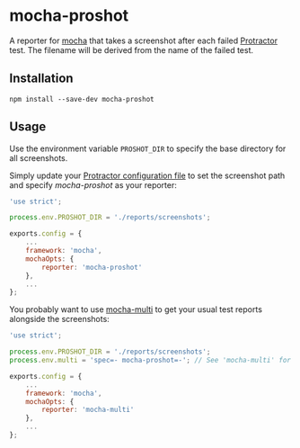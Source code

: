 # mocha-proshot

A reporter for [mocha](http://mochajs.org) that takes a screenshot after each failed [Protractor](http://angular.github.io/protractor/) test. The filename will be derived from the name of the failed test.

## Installation
```
npm install --save-dev mocha-proshot
```

## Usage
Use the environment variable `PROSHOT_DIR` to specify the base directory for all screenshots.

Simply update your [Protractor configuration file](https://github.com/angular/protractor/blob/master/docs/referenceConf.js) to set the screenshot path and specify _mocha-proshot_ as your reporter:

```javascript
'use strict';

process.env.PROSHOT_DIR = './reports/screenshots';

exports.config = {
	...
    framework: 'mocha',
    mochaOpts: {
        reporter: 'mocha-proshot'
    },
	...
};
```

You probably want to use [mocha-multi](https://github.com/glenjamin/mocha-multi) to get your usual test reports alongside the screenshots:

```javascript
'use strict';

process.env.PROSHOT_DIR = './reports/screenshots';
process.env.multi = 'spec=- mocha-proshot=-'; // See 'mocha-multi' for configuration details

exports.config = {
	...
    framework: 'mocha',
    mochaOpts: {
        reporter: 'mocha-multi'
    },
	...
};
```
